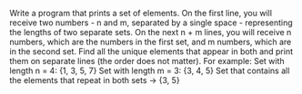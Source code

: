 Write a program that prints a set of elements. On the first line, you will receive two numbers - n and m, separated by a single space - representing the lengths of two separate sets. On the next n + m lines, you will receive n numbers, which are the numbers in the first set, and m numbers, which are in the second set. Find all the unique elements that appear in both and print them on separate lines (the order does not matter).
For example:
Set with length n = 4: {1, 3, 5, 7}
Set with length m = 3: {3, 4, 5}
Set that contains all the elements that repeat in both sets -> {3, 5}
